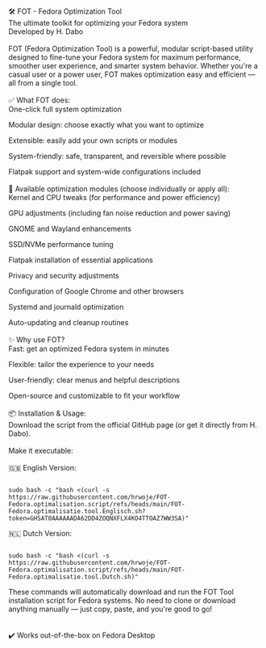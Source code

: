 🛠️ FOT - Fedora Optimization Tool<br>
The ultimate toolkit for optimizing your Fedora system<br>
Developed by H. Dabo<br>
<br>
FOT (Fedora Optimization Tool) is a powerful, modular script-based utility designed to fine-tune your Fedora system for maximum performance, smoother user experience, and smarter system behavior. Whether you're a casual user or a power user, FOT makes optimization easy and efficient — all from a single tool.<br>
<br>
✅ What FOT does:<br>
One-click full system optimization

Modular design: choose exactly what you want to optimize

Extensible: easily add your own scripts or modules

System-friendly: safe, transparent, and reversible where possible

Flatpak support and system-wide configurations included<br>
<br>
🔧 Available optimization modules (choose individually or apply all):<br>
Kernel and CPU tweaks (for performance and power efficiency)<br>

GPU adjustments (including fan noise reduction and power saving)

GNOME and Wayland enhancements

SSD/NVMe performance tuning

Flatpak installation of essential applications

Privacy and security adjustments

Configuration of Google Chrome and other browsers

Systemd and journald optimization

Auto-updating and cleanup routines<br>
<br>
✨ Why use FOT?<br>
Fast: get an optimized Fedora system in minutes

Flexible: tailor the experience to your needs

User-friendly: clear menus and helpful descriptions

Open-source and customizable to fit your workflow<br>
<br>
📦 Installation & Usage:<br>
Download the script from the official GitHub page (or get it directly from H. Dabo).<br>
<br>
Make it executable:<br>
<br>
🇬🇧 English Version:
<pre><code id="command">
sudo bash -c "bash <(curl -s https://raw.githubusercontent.com/hrwoje/FOT-Fedora.optimalisation.script/refs/heads/main/FOT-Fedora.optimalisatie.tool.Englisch.sh?token=GHSAT0AAAAAADA62DD4ZOQNXFLX4KO4TTOAZ7WW3SA)"
</code></pre>
🇳🇱 Dutch Version:
<pre><code id="command">
sudo bash -c "bash <(curl -s https://raw.githubusercontent.com/hrwoje/FOT-Fedora.optimalisation.script/refs/heads/main/FOT-Fedora.optimalisatie.tool.Dutch.sh)"
</code></pre>
These commands will automatically download and run the FOT Tool installation script for Fedora systems.
No need to clone or download anything manually — just copy, paste, and you're good to go!<br><br>
<br>
✔️ Works out-of-the-box on Fedora Desktop<br>


